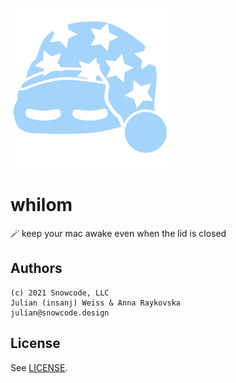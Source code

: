 ![](whilom/Assets.xcassets/AppIcon.appiconset/icon_128x128@2x.png)

# whilom
🪄 keep your mac awake even when the lid is closed


## Authors

```
(c) 2021 Snowcode, LLC
Julian (insanj) Weiss & Anna Raykovska
julian@snowcode.design
```

## License

See [LICENSE](LICENSE).
